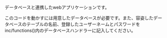 データベースと連携したwebアプリケーションです。

このコードを動かすには用意したデータベースが必要です。また、容姿したデータベースのテーブルの名前、登録したユーザーネームとパスワードをinc/functions()内のデータベースハンドラーに記入してください。
